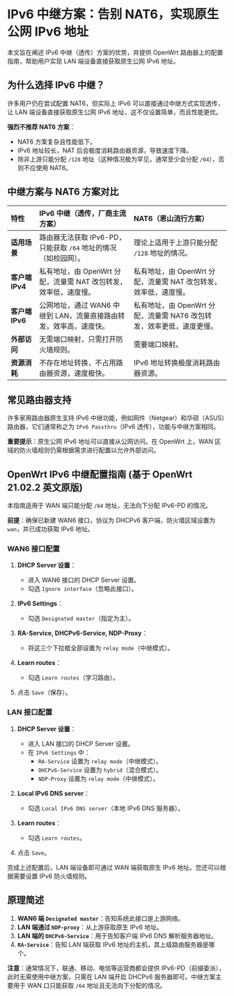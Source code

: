 # IPv6 中继方案：告别 NAT6，实现原生公网 IPv6 地址

本文旨在阐述 IPv6 中继（透传）方案的优势，并提供 OpenWrt 路由器上的配置指南，帮助用户实现 LAN 端设备直接获取原生公网 IPv6 地址。

## 为什么选择 IPv6 中继？

许多用户仍在尝试配置 NAT6，但实际上 IPv6 可以直接通过中继方式实现透传，让 LAN 端设备直接获取原生公网 IPv6 地址，这不仅设置简单，而且性能更优。

**强烈不推荐 NAT6 方案**：
*   NAT6 方案复杂且性能低下。
*   IPv6 地址较长，NAT 后会极度消耗路由器资源，导致速度下降。
*   除非上游只能分配 `/128` 地址（这种情况极为罕见，通常至少会分配 `/64`），否则不应使用 NAT6。

## 中继方案与 NAT6 方案对比

| 特性       | IPv6 中继（透传，厂商主流方案）                               | NAT6（恩山流行方案）                                         |
| :--------- | :------------------------------------------------------------- | :----------------------------------------------------------- |
| **适用场景** | 路由器无法获取 IPv6-PD，只能获取 `/64` 地址的情况（如校园网）。 | 理论上适用于上游只能分配 `/128` 地址的情况。                 |
| **客户端 IPv4** | 私有地址，由 OpenWrt 分配，流量需 NAT 改包转发，效率低，速度慢。 | 私有地址，由 OpenWrt 分配，流量需 NAT 改包转发，效率低，速度慢。 |
| **客户端 IPv6** | 公网地址，通过 WAN6 中继到 LAN，流量直接路由转发，效率高，速度快。 | 私有地址，由 OpenWrt 分配，流量需 NAT6 改包转发，效率更低，速度更慢。 |
| **外部访问** | 无需端口映射，只需打开防火墙规则。                             | 需要端口映射。                                               |
| **资源消耗** | 不存在地址转换，不占用路由器资源，速度极快。                   | IPv6 地址转换极度消耗路由器资源。                            |

## 常见路由器支持

许多家用路由器原生支持 IPv6 中继功能，例如网件（Netgear）和华硕（ASUS）路由器，它们通常称之为 `IPv6 Passthru`（IPv6 透传），功能与中继方案相同。

**重要提示**：原生公网 IPv6 地址可以直接从公网访问。在 OpenWrt 上，WAN 区域的防火墙规则仍需根据需求进行配置以允许外部访问。

## OpenWrt IPv6 中继配置指南 (基于 OpenWrt 21.02.2 英文原版)

本指南适用于 WAN 端只能分配 `/64` 地址，无法向下分配 IPv6-PD 的情况。

**前提**：确保已新建 WAN6 接口，协议为 DHCPv6 客户端，防火墙区域设置为 `wan`，并已成功获取 IPv6 地址。

### WAN6 接口配置

1.  **DHCP Server 设置**：
    *   进入 WAN6 接口的 DHCP Server 设置。
    *   勾选 `Ignore interface`（忽略此接口）。

2.  **IPv6 Settings**：
    *   勾选 `Designated master`（指定为主）。

3.  **RA-Service, DHCPv6-Service, NDP-Proxy**：
    *   将这三个下拉框全部设置为 `relay mode`（中继模式）。

4.  **Learn routes**：
    *   勾选 `Learn routes`（学习路由）。

5.  点击 `Save`（保存）。

### LAN 接口配置

1.  **DHCP Server 设置**：
    *   进入 LAN 接口的 DHCP Server 设置。
    *   在 `IPv6 Settings` 中：
        *   `RA-Service` 设置为 `relay mode`（中继模式）。
        *   `DHCPv6-Service` 设置为 `hybrid`（混合模式）。
        *   `NDP-Proxy` 设置为 `relay mode`（中继模式）。

2.  **Local IPv6 DNS server**：
    *   勾选 `Local IPv6 DNS server`（本地 IPv6 DNS 服务器）。

3.  **Learn routes**：
    *   勾选 `Learn routes`。

4.  点击 `Save`。

完成上述配置后，LAN 端设备即可通过 WAN 端获取原生 IPv6 地址。您还可以根据需要设置 IPv6 防火墙规则。

## 原理简述

1.  **WAN6 端 `Designated master`**：告知系统此接口是上游网络。
2.  **LAN 端通过 `NDP-proxy`**：从上游获取原生 IPv6 地址。
3.  **LAN 端的 `DHCPv6-Service`**：用于告知客户端 IPv6 DNS 解析服务器地址。
4.  **`RA-Service`**：告知 LAN 端获取 IPv6 地址的主机，其上级路由服务器是哪个。

**注意**：通常情况下，联通、移动、电信等运营商都会提供 IPv6-PD（前缀委派），此时无需使用中继方案，只需在 LAN 端开启 DHCPv6 服务器即可。中继方案主要用于 WAN 口只能获取 `/64` 地址且无法向下分配的情况。
